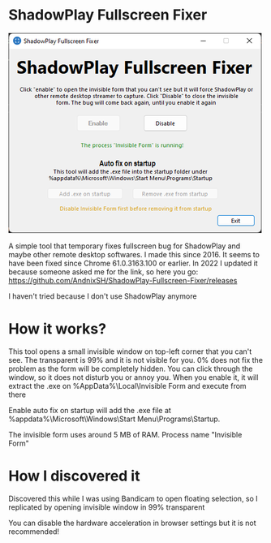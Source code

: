 # ShadowPlay Fullscreen Fixer

![](Image.png)

A simple tool that temporary fixes fullscreen bug for ShadowPlay and maybe other remote desktop softwares. I made this since 2016. It seems to have been fixed since Chrome 61.0.3163.100 or earlier. In 2022 I updated it because someone asked me for the link, so here you go: https://github.com/AndnixSH/ShadowPlay-Fullscreen-Fixer/releases

I haven't tried because I don't use ShadowPlay anymore

# How it works?
This tool opens a small invisible window on top-left corner that you can't see. The transparent is 99% and it is not visible for you. 0% does not fix the problem as the form will be completely hidden. You can click through the window, so it does not disturb you or annoy you. When you enable it, it will extract the .exe on %AppData%\Local\Invisible Form and execute from there

Enable auto fix on startup will add the .exe file at %appdata%\Microsoft\Windows\Start Menu\Programs\Startup.

The invisible form uses around 5 MB of RAM. Process name "Invisible Form" 

# How I discovered it
Discovered this while I was using Bandicam to open floating selection, so I replicated by opening invisible window in 99% transparent


You can disable the hardware acceleration in browser settings but it is not recommended!
